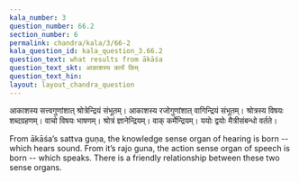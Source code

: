 ```yaml
---
kala_number: 3
question_number: 66.2
section_number: 6
permalink: chandra/kala/3/66-2
kala_question_id: kala_question_3.66.2
question_text: what results from ākāśa
question_text_skt: आकाशस्य कार्यं किम्
question_text_hin: 
layout: layout_chandra_question
---
```


<!-- skt-start -->
आकाशस्य सत्त्वगुणांशात् श्रोत्रेन्द्रियं संभूतम्। आकाशस्य रजोगुणांशात् वागिन्द्रियं संभूतम्। श्रोत्रस्य विषयः शब्दग्रहणम्। वाचो विषयः भाषणम्। श्रोत्रं ज्ञानेन्द्रियम्। वाक् कर्मेन्द्रियम्। ययोः द्वयोः मैत्रीसंबन्धो वर्तते।
<!-- skt-end -->

<!-- eng-start -->
From ākāśa’s sattva guṇa, the knowledge sense organ of hearing is born -- which hears sound. From it’s rajo guna, the action sense organ of speech is born -- which speaks. There is a friendly relationship between these two sense organs.
<!-- eng-end -->
